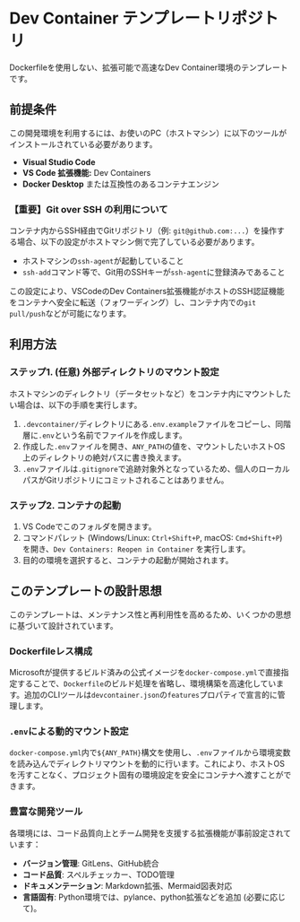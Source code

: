 # Dev Container テンプレートリポジトリ

Dockerfileを使用しない、拡張可能で高速なDev Container環境のテンプレートです。

## 前提条件

この開発環境を利用するには、お使いのPC（ホストマシン）に以下のツールがインストールされている必要があります。

* **Visual Studio Code**
* **VS Code 拡張機能:** Dev Containers
* **Docker Desktop** または互換性のあるコンテナエンジン

### 【重要】Git over SSH の利用について

コンテナ内からSSH経由でGitリポジトリ（例: `git@github.com:...`）を操作する場合、以下の設定がホストマシン側で完了している必要があります。

* ホストマシンの`ssh-agent`が起動していること
* `ssh-add`コマンド等で、Git用のSSHキーが`ssh-agent`に登録済みであること

この設定により、VSCodeのDev Containers拡張機能がホストのSSH認証機能をコンテナへ安全に転送（フォワーディング）し、コンテナ内での`git pull/push`などが可能になります。

## 利用方法

### ステップ1. (任意) 外部ディレクトリのマウント設定

ホストマシンのディレクトリ（データセットなど）をコンテナ内にマウントしたい場合は、以下の手順を実行します。

1. `.devcontainer/`ディレクトリにある`.env.example`ファイルをコピーし、同階層に`.env`という名前でファイルを作成します。
1. 作成した`.env`ファイルを開き、`ANY_PATH`の値を、マウントしたいホストOS上のディレクトリの絶対パスに書き換えます。
1. `.env`ファイルは`.gitignore`で追跡対象外となっているため、個人のローカルパスがGitリポジトリにコミットされることはありません。

### ステップ2. コンテナの起動

1. VS Codeでこのフォルダを開きます。
1. コマンドパレット (Windows/Linux: `Ctrl+Shift+P`, macOS: `Cmd+Shift+P`) を開き、`Dev Containers: Reopen in Container` を実行します。
1. 目的の環境を選択すると、コンテナの起動が開始されます。

## このテンプレートの設計思想

このテンプレートは、メンテナンス性と再利用性を高めるため、いくつかの思想に基づいて設計されています。

### Dockerfileレス構成

Microsoftが提供するビルド済みの公式イメージを`docker-compose.yml`で直接指定することで、`Dockerfile`のビルド処理を省略し、環境構築を高速化しています。追加のCLIツールは`devcontainer.json`の`features`プロパティで宣言的に管理します。

### `.env`による動的マウント設定

`docker-compose.yml`内で`${ANY_PATH}`構文を使用し、`.env`ファイルから環境変数を読み込んでディレクトリマウントを動的に行います。これにより、ホストOSを汚すことなく、プロジェクト固有の環境設定を安全にコンテナへ渡すことができます。

### 豊富な開発ツール

各環境には、コード品質向上とチーム開発を支援する拡張機能が事前設定されています：

* **バージョン管理**: GitLens、GitHub統合
* **コード品質**: スペルチェッカー、TODO管理
* **ドキュメンテーション**: Markdown拡張、Mermaid図表対応
* **言語固有**: Python環境では、pylance、python拡張などを追加 (必要に応じて)。

